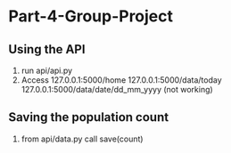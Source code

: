 # Part-4-Group-Project

## Using the API
1. run api/api.py
2. Access 127.0.0.1:5000/home
          127.0.0.1:5000/data/today
          127.0.0.1:5000/data/date/dd_mm_yyyy (not working)

## Saving the population count
1. from api/data.py call save(count)